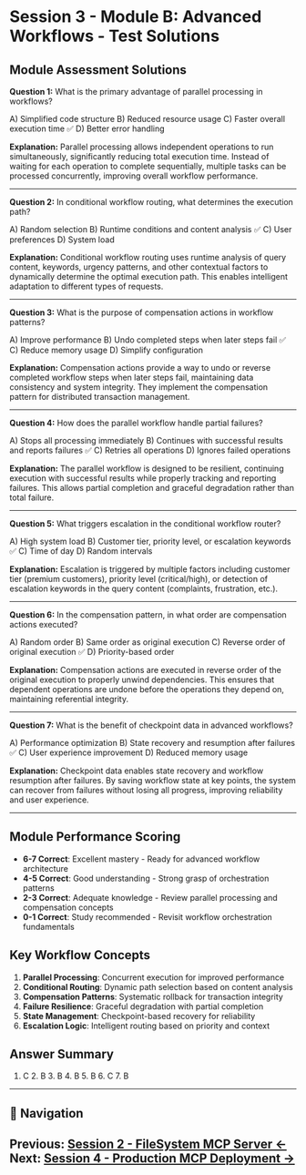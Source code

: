 # Session 3 - Module B: Advanced Workflows - Test Solutions

## Module Assessment Solutions

**Question 1:** What is the primary advantage of parallel processing in workflows?  

A) Simplified code structure
B) Reduced resource usage
C) Faster overall execution time ✅
D) Better error handling

**Explanation:** Parallel processing allows independent operations to run simultaneously, significantly reducing total execution time. Instead of waiting for each operation to complete sequentially, multiple tasks can be processed concurrently, improving overall workflow performance.

---

**Question 2:** In conditional workflow routing, what determines the execution path?  

A) Random selection
B) Runtime conditions and content analysis ✅
C) User preferences
D) System load

**Explanation:** Conditional workflow routing uses runtime analysis of query content, keywords, urgency patterns, and other contextual factors to dynamically determine the optimal execution path. This enables intelligent adaptation to different types of requests.

---

**Question 3:** What is the purpose of compensation actions in workflow patterns?  

A) Improve performance
B) Undo completed steps when later steps fail ✅
C) Reduce memory usage
D) Simplify configuration

**Explanation:** Compensation actions provide a way to undo or reverse completed workflow steps when later steps fail, maintaining data consistency and system integrity. They implement the compensation pattern for distributed transaction management.

---

**Question 4:** How does the parallel workflow handle partial failures?  

A) Stops all processing immediately
B) Continues with successful results and reports failures ✅
C) Retries all operations
D) Ignores failed operations

**Explanation:** The parallel workflow is designed to be resilient, continuing execution with successful results while properly tracking and reporting failures. This allows partial completion and graceful degradation rather than total failure.

---

**Question 5:** What triggers escalation in the conditional workflow router?  

A) High system load
B) Customer tier, priority level, or escalation keywords ✅
C) Time of day
D) Random intervals

**Explanation:** Escalation is triggered by multiple factors including customer tier (premium customers), priority level (critical/high), or detection of escalation keywords in the query content (complaints, frustration, etc.).

---

**Question 6:** In the compensation pattern, in what order are compensation actions executed?  

A) Random order
B) Same order as original execution
C) Reverse order of original execution ✅
D) Priority-based order

**Explanation:** Compensation actions are executed in reverse order of the original execution to properly unwind dependencies. This ensures that dependent operations are undone before the operations they depend on, maintaining referential integrity.

---

**Question 7:** What is the benefit of checkpoint data in advanced workflows?  

A) Performance optimization
B) State recovery and resumption after failures ✅
C) User experience improvement
D) Reduced memory usage

**Explanation:** Checkpoint data enables state recovery and workflow resumption after failures. By saving workflow state at key points, the system can recover from failures without losing all progress, improving reliability and user experience.

---

## Module Performance Scoring

- **6-7 Correct**: Excellent mastery - Ready for advanced workflow architecture
- **4-5 Correct**: Good understanding - Strong grasp of orchestration patterns
- **2-3 Correct**: Adequate knowledge - Review parallel processing and compensation concepts
- **0-1 Correct**: Study recommended - Revisit workflow orchestration fundamentals

## Key Workflow Concepts

1. **Parallel Processing**: Concurrent execution for improved performance
2. **Conditional Routing**: Dynamic path selection based on content analysis
3. **Compensation Patterns**: Systematic rollback for transaction integrity
4. **Failure Resilience**: Graceful degradation with partial completion
5. **State Management**: Checkpoint-based recovery for reliability
6. **Escalation Logic**: Intelligent routing based on priority and context

## Answer Summary
1. C  2. B  3. B  4. B  5. B  6. C  7. B
---

## 🧭 Navigation

**Previous:** [Session 2 - FileSystem MCP Server ←](Session2_FileSystem_MCP_Server.md)
**Next:** [Session 4 - Production MCP Deployment →](Session4_Production_MCP_Deployment.md)
---
